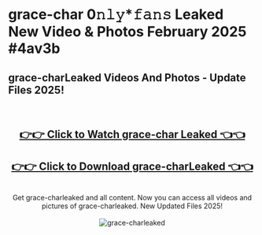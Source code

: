 # grace-char 0𝚗𝚕𝚢*𝚏𝚊𝚗𝚜 Leaked New Video & Photos February 2025 #4av3b

<h2>grace-charLeaked Videos And Photos - Update Files 2025!</h2>
<br>
<div align="center">
<h2><a href="https://mediaupload.pro?title=grace-char&ref=11F" rel="nofollow">👉👉 Click to Watch grace-char Leaked 👈👈</a></h2>
<h2><a href="https://mediaupload.pro?title=grace-char&ref=11F" rel="nofollow">👉👉 Click to Download grace-charLeaked 👈👈</a></h2>
<br>
Get grace-charleaked and all content. Now you can access all videos and pictures of grace-charleaked. New Updated Files 2025!
<br>
<br>
<a href="https://mediaupload.pro?title=grace-char&ref=11F" rel="nofollow" data-target="animated-image.originalLink"><img src="https://i.ibb.co/Gkj2r4b/banner.png" alt="grace-charleaked" style="max-width: 100%; display: inline-block;" data-target="animated-image.originalImage"></a>
</div>
<br>

